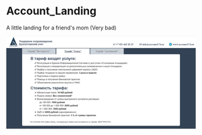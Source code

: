# Account_Landing

A little landing for a friend's mom (Very bad)

![](https://github.com/Lacryael/Account_Landing/blob/master/Landing1.png)
